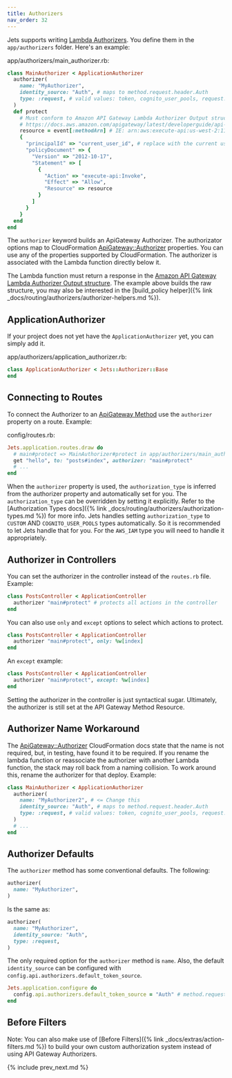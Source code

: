 ```yaml
---
title: Authorizers
nav_order: 32
---
```


Jets supports writing [Lambda Authorizers](https://docs.aws.amazon.com/apigateway/latest/developerguide/apigateway-use-lambda-authorizer.html).  You define them in the `app/authorizers` folder. Here's an example:

app/authorizers/main_authorizer.rb:

```ruby
class MainAuthorizer < ApplicationAuthorizer
  authorizer(
    name: "MyAuthorizer",
    identity_source: "Auth", # maps to method.request.header.Auth
    type: :request, # valid values: token, cognito_user_pools, request. Jets upcases internally.
  )
  def protect
    # Must conform to Amazon API Gateway Lambda Authorizer Output structure
    # https://docs.aws.amazon.com/apigateway/latest/developerguide/api-gateway-lambda-authorizer-output.html
    resource = event[:methodArn] # IE: arn:aws:execute-api:us-west-2:112233445566:ymy8tbxw7b/*/GET/my/path"
    {
      "principalId" => "current_user_id", # replace with the current user id
      "policyDocument" => {
        "Version" => "2012-10-17",
        "Statement" => [
          {
            "Action" => "execute-api:Invoke",
            "Effect" => "Allow",
            "Resource" => resource
          }
        ]
      }
    }
  end
end
```

The `authorizer` keyword builds an ApiGateway Authorizer. The authorizator options map to CloudFormation [ApiGateway::Authorizer](https://docs.aws.amazon.com/AWSCloudFormation/latest/UserGuide/aws-resource-apigateway-authorizer.html) properties. You can use any of the properties supported by CloudFormation. The authorizer is associated with the Lambda function directly below it.

The Lambda function must return a response in the [Amazon API Gateway Lambda Authorizer Output structure](https://docs.aws.amazon.com/apigateway/latest/developerguide/api-gateway-lambda-authorizer-output.html).  The example above builds the raw structure, you may also be interested in the [build_policy helper]({% link _docs/routing/authorizers/authorizer-helpers.md %}).

## ApplicationAuthorizer

If your project does not yet have the `ApplicationAuthorizer` yet, you can simply add it.

app/authorizers/application_authorizer.rb:

```ruby
class ApplicationAuthorizer < Jets::Authorizer::Base
end
```

## Connecting to Routes

To connect the Authorizer to an [ApiGateway Method](https://docs.aws.amazon.com/AWSCloudFormation/latest/UserGuide/aws-resource-apigateway-method.html) use the `authorizer` property on a route.  Example:

config/routes.rb:

```ruby
Jets.application.routes.draw do
  # main#protect => MainAuthorizer#protect in app/authorizers/main_authorizer.rb
  get "hello", to: "posts#index", authorizer: "main#protect"
  # ...
end
```

When the `authorizer` property is used, the `authorization_type` is inferred from the authorizer property and automatically set for you. The `authorization_type` can be overridden by setting it explicitly. Refer to the [Authorization Types docs]({% link _docs/routing/authorizers/authorization-types.md %}) for more info.  Jets handles setting `authorization_type` to `CUSTOM` AND `COGNITO_USER_POOLS` types automatically.  So it is recommended to let Jets handle that for you. For the `AWS_IAM` type you will need to handle it appropriately.

## Authorizer in Controllers

You can set the authorizer in the controller instead of the `routes.rb` file. Example:

```ruby
class PostsController < ApplicationController
  authorizer "main#protect" # protects all actions in the controller
end
```

You can also use `only` and `except` options to select which actions to protect.

```ruby
class PostsController < ApplicationController
  authorizer "main#protect", only: %w[index]
end
```

An `except` example:

```ruby
class PostsController < ApplicationController
  authorizer "main#protect", except: %w[index]
end
```

Setting the authorizer in the controller is just syntactical sugar. Ultimately, the authorizer is still set at the API Gateway Method Resource.

## Authorizer Name Workaround

The [ApiGateway::Authorizer](https://docs.aws.amazon.com/AWSCloudFormation/latest/UserGuide/aws-resource-apigateway-authorizer.html#cfn-apigateway-authorizer-name) CloudFormation docs state that the name is not required, but, in testing, have found it to be required.  If you rename the lambda function or reassociate the authorizer with another Lambda function, the stack may roll back from a naming collision. To work around this, rename the authorizer for that deploy.  Example:

```ruby
class MainAuthorizer < ApplicationAuthorizer
  authorizer(
    name: "MyAuthorizer2", # <= Change this
    identity_source: "Auth", # maps to method.request.header.Auth
    type: :request, # valid values: token, cognito_user_pools, request. Jets upcases internally.
  )
  # ...
end
```

## Authorizer Defaults

The `authorizer` method has some conventional defaults.  The following:

```ruby
authorizer(
  name: "MyAuthorizer",
)
```

Is the same as:

```ruby
authorizer(
  name: "MyAuthorizer",
  identity_source: "Auth",
  type: :request,
)
```

The only required option for the `authorizer` method is `name`.  Also, the default `identity_source` can be configured with `config.api.authorizers.default_token_source`.

```ruby
Jets.application.configure do
  config.api.authorizers.default_token_source = "Auth" # method.request.header.Auth
end
```

## Before Filters

Note: You can also make use of [Before Filters]({% link _docs/extras/action-filters.md %}) to build your own custom authorization system instead of using API Gateway Authorizers.

{% include prev_next.md %}
